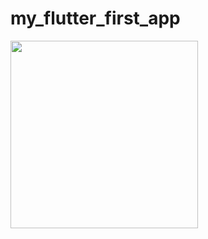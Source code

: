 # my_flutter_first_app

<img src="https://github.com/3264harshitakevadiya/harshita_flutter/assets/133105068/769cb7d9-d904-4730-83ad-e1ddf58d01ec" width="300">


